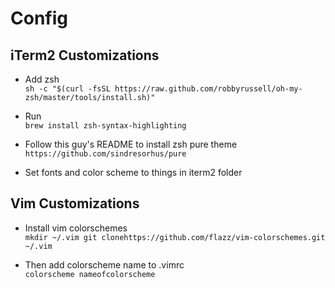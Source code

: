 # Config

## iTerm2 Customizations

* Add zsh  
`sh -c "$(curl -fsSL https://raw.github.com/robbyrussell/oh-my-zsh/master/tools/install.sh)"`

* Run  
`brew install zsh-syntax-highlighting`

* Follow this guy's README to install zsh pure theme  
`https://github.com/sindresorhus/pure`

* Set fonts and color scheme to things in iterm2 folder

## Vim Customizations

* Install vim colorschemes  
`mkdir ~/.vim git clonehttps://github.com/flazz/vim-colorschemes.git ~/.vim`

* Then add colorscheme name to .vimrc  
`colorscheme nameofcolorscheme`
